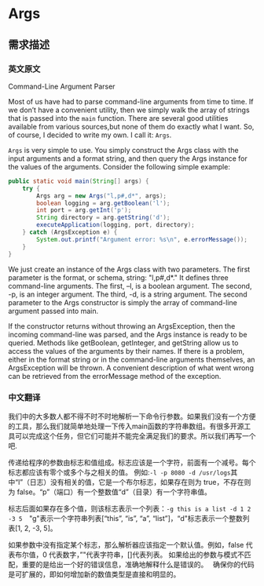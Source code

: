 # Args

## 需求描述

### 英文原文

Command-Line Argument Parser

Most of us have had to parse command-line arguments from time to time. If we don’t have a convenient utility, then we simply walk the array of strings that is passed into the `main` function. There are several good utilities available from various sources,but none of them do exactly what I want. So, of course, I decided to write my own. I call it: `Args`.

`Args` is very simple to use. You simply construct the Args class with the input arguments and a format string, and then query the Args instance for the values of the arguments. Consider the following simple example:

```java
public static void main(String[] args) { 
    try {
        Args arg = new Args("l,p#,d*", args);
        boolean logging = arg.getBoolean('l');
        int port = arg.getInt('p');
        String directory = arg.getString('d');
        executeApplication(logging, port, directory);
    } catch (ArgsException e) {
        System.out.printf("Argument error: %s\n", e.errorMessage());
    } 
}
```

We just create an instance of the Args class with two parameters. The first parameter is the format, or schema, string: "l,p#,d*." It defines three command-line arguments. The first, –l, is a boolean argument. The second, -p, is an integer argument. The third, -d, is a string argument. The second parameter to the Args constructor is simply the array of command-line argument passed into main.

If the constructor returns without throwing an ArgsException, then the incoming command-line was parsed, and the Args instance is ready to be queried. Methods like getBoolean, getInteger, and getString allow us to access the values of the arguments by their names.
If there is a problem, either in the format string or in the command-line arguments themselves, an ArgsException will be thrown. A convenient description of what went wrong can be retrieved from the errorMessage method of the exception.

### 中文翻译

我们中的大多数人都不得不时不时地解析一下命令行参数。如果我们没有一个方便的工具，那么我们就简单地处理一下传入main函数的字符串数组。有很多开源工具可以完成这个任务，但它们可能并不能完全满足我们的要求。所以我们再写一个吧.

传递给程序的参数由标志和值组成。标志应该是一个字符，前面有一个减号。每个标志都应该有零个或多个与之相关的值。
例如:`-l -p 8080 -d /usr/logs`其中“l”（日志）没有相关的值，它是一个布尔标志，如果存在则为 true，不存在则为 false。“p”（端口）有一个整数值“d”（目录）有一个字符串值。

标志后面如果存在多个值，则该标志表示一个列表：`-g this is a list -d 1 2 -3 5`　"g"表示一个字符串列表[“this”, “is”, “a”, “list”]，“d"标志表示一个整数列表[1, 2, -3, 5]。

如果参数中没有指定某个标志，那么解析器应该指定一个默认值。例如，false 代表布尔值，0 代表数字，”"代表字符串，[]代表列表。
如果给出的参数与模式不匹配，重要的是给出一个好的错误信息，准确地解释什么是错误的。　
确保你的代码是可扩展的，即如何增加新的数值类型是直接和明显的。
